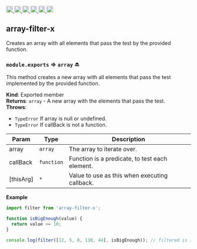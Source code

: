 <a
  href="https://travis-ci.org/Xotic750/array-filter-x"
  title="Travis status">
<img
  src="https://travis-ci.org/Xotic750/array-filter-x.svg?branch=master"
  alt="Travis status" height="18">
</a>
<a
  href="https://david-dm.org/Xotic750/array-filter-x"
  title="Dependency status">
<img src="https://david-dm.org/Xotic750/array-filter-x/status.svg"
  alt="Dependency status" height="18"/>
</a>
<a
  href="https://david-dm.org/Xotic750/array-filter-x?type=dev"
  title="devDependency status">
<img src="https://david-dm.org/Xotic750/array-filter-x/dev-status.svg"
  alt="devDependency status" height="18"/>
</a>
<a
  href="https://badge.fury.io/js/array-filter-x"
  title="npm version">
<img src="https://badge.fury.io/js/array-filter-x.svg"
  alt="npm version" height="18">
</a>
<a
  href="https://www.jsdelivr.com/package/npm/array-filter-x"
  title="jsDelivr hits">
<img src="https://data.jsdelivr.com/v1/package/npm/array-filter-x/badge?style=rounded"
  alt="jsDelivr hits" height="18">
</a>
<a
  href="https://bettercodehub.com/results/Xotic750/array-filter-x"
  title="bettercodehub score">
<img src="https://bettercodehub.com/edge/badge/Xotic750/array-filter-x?branch=master"
  alt="bettercodehub score" height="18">
</a>

<a name="module_array-filter-x"></a>

## array-filter-x

Creates an array with all elements that pass the test by the provided function.

<a name="exp_module_array-filter-x--module.exports"></a>

### `module.exports` ⇒ <code>array</code> ⏏

This method creates a new array with all elements that pass the test
implemented by the provided function.

**Kind**: Exported member  
**Returns**: <code>array</code> - A new array with the elements that pass the test.  
**Throws**:

- <code>TypeError</code> If array is null or undefined.
- <code>TypeError</code> If callBack is not a function.

| Param     | Type                  | Description                                    |
| --------- | --------------------- | ---------------------------------------------- |
| array     | <code>array</code>    | The array to iterate over.                     |
| callBack  | <code>function</code> | Function is a predicate, to test each element. |
| [thisArg] | <code>\*</code>       | Value to use as this when executing callback.  |

**Example**

```js
import filter from 'array-filter-x';

function isBigEnough(value) {
  return value >= 10;
}

console.log(filter([12, 5, 8, 130, 44], isBigEnough)); // filtered is [12, 130, 44]
```
